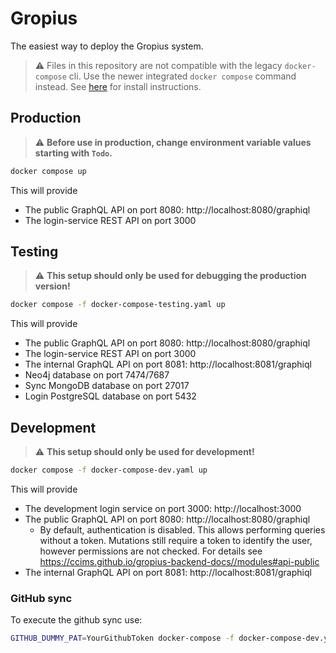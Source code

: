 # Gropius

The easiest way to deploy the Gropius system.

> :warning: Files in this repository are not compatible with the legacy `docker-compose` cli. Use the newer integrated  `docker compose` command instead. See [here](https://docs.docker.com/compose/install/) for install instructions.

## Production

> :warning: **Before use in production, change environment variable values starting with `Todo`.**

```sh
docker compose up
```

This will provide
- The public GraphQL API on port 8080: http://localhost:8080/graphiql
- The login-service REST API on port 3000

## Testing

> :warning: **This setup should only be used for debugging the production version!**

```sh
docker compose -f docker-compose-testing.yaml up
```

This will provide
- The public GraphQL API on port 8080: http://localhost:8080/graphiql
- The login-service REST API on port 3000
- The internal GraphQL API on port 8081: http://localhost:8081/graphiql
- Neo4j database on port 7474/7687
- Sync MongoDB database on port 27017
- Login PostgreSQL database on port 5432

## Development

> :warning: **This setup should only be used for development!**

```sh
docker compose -f docker-compose-dev.yaml up
```

This will provide
- The development login service on port 3000: http://localhost:3000
- The public GraphQL API on port 8080: http://localhost:8080/graphiql
  - By default, authentication is disabled. This allows performing queries without a token. Mutations still require a token to identify the user, however permissions are not checked. For details see https://ccims.github.io/gropius-backend-docs//modules#api-public
- The internal GraphQL API on port 8081: http://localhost:8081/graphiql

### GitHub sync

To execute the github sync use:

```sh
GITHUB_DUMMY_PAT=YourGithubToken docker-compose -f docker-compose-dev.yaml up github
```
